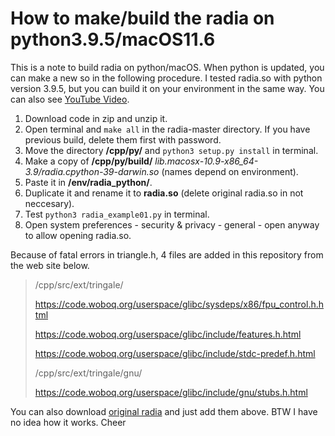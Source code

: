 # How to make/build the radia on python3.9.5/macOS11.6

This is a note to build radia on python/macOS. When python is updated, you can make a new so in the following procedure. I tested radia.so with python version 3.9.5, but you can build it on your environment in the same way. You can also see [YouTube Video](https://youtu.be/mbbfCD5LF5c).

1. Download code in zip and unzip it.
1. Open terminal and `make all` in the radia-master directory. If you have previous build, delete them first with password.
1. Move the directory **/cpp/py/** and `python3 setup.py install` in terminal.
1. Make a copy of **/cpp/py/build/** *lib.macosx-10.9-x86_64-3.9/radia.cpython-39-darwin.so* (names depend on environment).
1. Paste it in **/env/radia_python/**.
1. Duplicate it and rename it to **radia.so** (delete original radia.so in not neccesary).
1. Test `python3 radia_example01.py` in terminal.
1. Open system preferences - security & privacy - general - open anyway to allow opening radia.so.

Because of fatal errors in triangle.h, 4 files are added in this repository from the web site below.

> /cpp/src/ext/tringale/
> 
> https://code.woboq.org/userspace/glibc/sysdeps/x86/fpu_control.h.html
> 
> https://code.woboq.org/userspace/glibc/include/features.h.html
> 
> https://code.woboq.org/userspace/glibc/include/stdc-predef.h.html
> 
> /cpp/src/ext/tringale/gnu/
> 
> https://code.woboq.org/userspace/glibc/include/gnu/stubs.h.html
>

You can also download [original radia](https://github.com/ochubar/Radia) and just add them above. BTW I have no idea how it works.
Cheer
